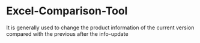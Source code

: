 # Excel-Comparison-Tool
It is generally used to change the product information of the current version compared with the previous after the info-update
